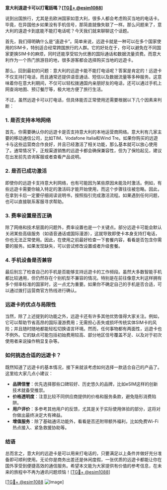 **意大利遠遊卡可以打電話嗎？[[TG💪+ @esim1088](https://t.me/s/esim1088)]**

说到出国旅行，尤其是去欧洲国家如意大利，很多人都会考虑购买当地的电话卡。毕竟，在异国他乡如果没有手机信号，那简直就像失联了一样。那么问题来了，意大利的遠遊卡到底能不能打电话呢？今天我们就来聊聊这个话题。

首先，我们得明确什么是“遠遊卡”。简单来说，远遊卡就是一种可以在多个国家使用的SIM卡，特别适合经常跨国旅行的人群。它的好处在于，你可以避免在不同国家更换SIM卡的麻烦，同时还能享受较为优惠的国际通话和数据流量资费。而意大利作为一个热门旅游目的地，很多游客都会选择购买当地的远遊卡。

那么，回到最初的问题：意大利的远遊卡能不能打电话呢？答案是肯定的！远遊卡不仅支持打电话，而且通常还提供语音通话、短信以及数据流量等多种服务。这意味着你在意大利期间，不仅可以轻松拨通国内亲朋好友的电话，还可以通过手机上网查询地图、预订餐厅等，极大地方便了旅行生活。

不过，虽然远遊卡可以打电话，但具体能否正常使用还需要根据以下几个因素来判断：

### **1. 是否支持本地网络**
首先，你需要确认你的远遊卡是否支持意大利的本地运营商网络。意大利有几家主要的移动通信公司，比如TIM、Vodafone Italia和Wind Tre。如果你购买的远遊卡与这些运营商合作良好，并且已经激活了相关功能，那么基本就可以放心使用了。通常情况下，正规渠道销售的远遊卡都会确保兼容性，但为了保险起见，建议在出发前先咨询客服或者查看产品说明。

### **2. 是否已成功激活**
即使你的远遊卡支持意大利网络，也有可能因为某些原因未能及时激活。例如，有些远遊卡需要你输入特定的激活码才能开始使用，而这个步骤往往被忽略。因此，在拿到卡后一定要仔细阅读说明书，按照指引完成激活流程。如果遇到任何问题，也可以直接联系客服寻求帮助。

### **3. 费率设置是否正确**
除了网络和技术层面的问题外，费率设置也是一个关键点。部分远遊卡可能会默认关闭某些高级服务（如语音通话或国际漫游），这就导致即使卡本身支持打电话，你也无法正常使用。因此，在使用之前最好检查一下套餐内容，看看是否包含你需要的服务。如果发现缺失，可以尝试修改设置或者升级套餐。

### **4. 手机设备是否兼容**
最后别忘了检查自己的手机是否能够支持远遊卡的工作频段。虽然大多数智能手机都比较通用，但仍然存在个别机型不兼容的情况。特别是在前往像意大利这样拥有多个频率标准的国家时，这一点尤为重要。如果你不确定自己的手机是否合适，可以通过拨打运营商官方热线进行确认。

### **远遊卡的优点与局限性**
当然，除了上述提到的功能之外，远遊卡还有许多其他优势值得大家关注。例如，它可以帮助节省高昂的国际漫游费用；无需担心丢失或损坏传统实体SIM卡的风险；并且随时随地都能轻松切换语言环境。然而，任何事物都有两面性，远遊卡也不例外。它的缺点可能包括初始费用较高、部分地区信号覆盖不足、以及对于初次使用者来说操作稍显复杂等。

### **如何挑选合适的远遊卡？**
既然知道了远遊卡的基本情况，接下来就该考虑如何选择一款适合自己的产品了。这里给大家几点小建议：

- **品牌信誉**：优先选择那些口碑较好、历史悠久的品牌，比如eSIM这样的创新技术就备受推崇。
- **价格透明度**：注意比较不同供应商提供的价格和服务条款，避免隐形消费陷阱。
- **用户评价**：多参考其他用户的反馈，尤其是关于实际使用体验的部分，这将对你做出最终决定大有裨益。
- **增值服务**：除了基础通讯功能外，看看是否还附带额外福利，比如免费Wi-Fi热点接入、紧急救援协助等。

### **结语**
总而言之，意大利的远遊卡是可以用来打电话的，只要满足以上条件并做好充分准备即可顺利使用。无论你是商务出差还是休闲度假，一张优质的远遊卡都能让你在国外享受到便捷高效的通信服务。希望本文能为大家提供有价值的参考信息，在未来的旅程中不再为通讯问题烦恼！[[TG💪+ @esim1088](https://t.me/s/esim1088)]

[[TG💪+ @esim1088](https://t.me/s/esim1088) ![Image](https://i.postimg.cc/4NQfJmqS/Snipaste-2025-05-13-00-14-12.png)]